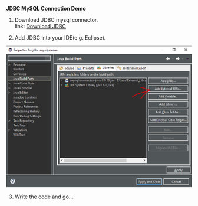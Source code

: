 **JDBC MySQL Connection Demo**

1. Download JDBC mysql connector.<br>
link: <a href="https://dev.mysql.com/downloads/connector/j/">Download JDBC</a>

2. Add JDBC into your IDE(e.g. Eclipse).<br>
<img src="docs/image/jdbc.PNG">

3. Write the code and go...
